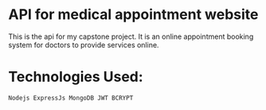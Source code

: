 
# API for medical appointment website

This is the api for my capstone project. It is an online appointment booking system for doctors to provide services online.


# Technologies Used:

```Nodejs ExpressJs MongoDB JWT BCRYPT```





